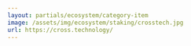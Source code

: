 ```yaml
---
layout: partials/ecosystem/category-item
image: /assets/img/ecosystem/staking/crosstech.jpg
url: https://cross.technology/
---
```

